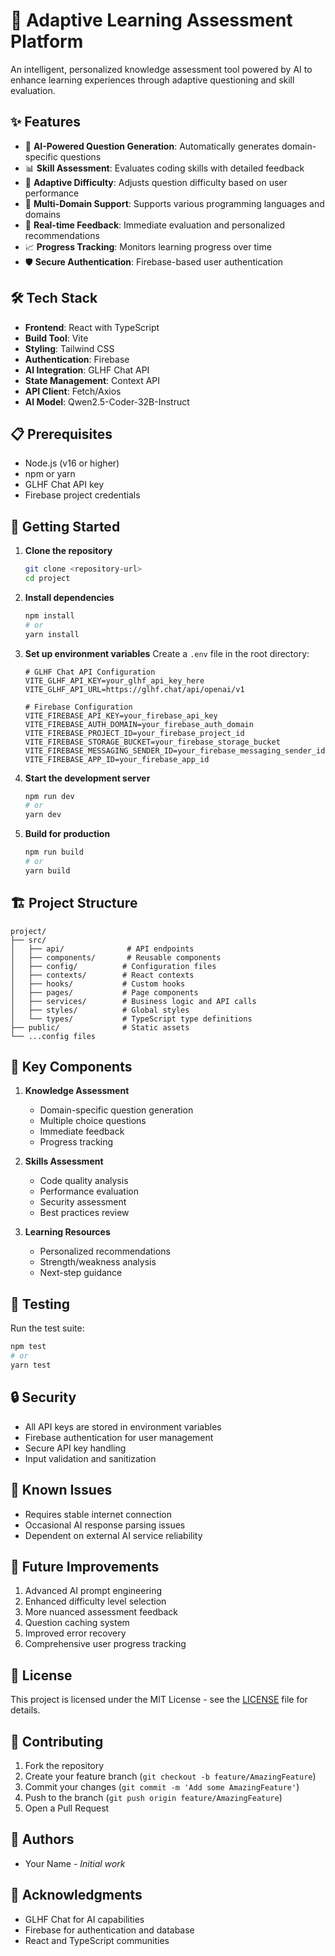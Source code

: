 # 🚀 Adaptive Learning Assessment Platform

An intelligent, personalized knowledge assessment tool powered by AI to enhance learning experiences through adaptive questioning and skill evaluation.

## ✨ Features

- 🧠 **AI-Powered Question Generation**: Automatically generates domain-specific questions
- 📊 **Skill Assessment**: Evaluates coding skills with detailed feedback
- 🎯 **Adaptive Difficulty**: Adjusts question difficulty based on user performance
- 📝 **Multi-Domain Support**: Supports various programming languages and domains
- 🔄 **Real-time Feedback**: Immediate evaluation and personalized recommendations
- 📈 **Progress Tracking**: Monitors learning progress over time
- 🛡️ **Secure Authentication**: Firebase-based user authentication

## 🛠️ Tech Stack

- **Frontend**: React with TypeScript
- **Build Tool**: Vite
- **Styling**: Tailwind CSS
- **Authentication**: Firebase
- **AI Integration**: GLHF Chat API
- **State Management**: Context API
- **API Client**: Fetch/Axios
- **AI Model**: Qwen2.5-Coder-32B-Instruct

## 📋 Prerequisites

- Node.js (v16 or higher)
- npm or yarn
- GLHF Chat API key
- Firebase project credentials

## 🚀 Getting Started

1. **Clone the repository**
   ```bash
   git clone <repository-url>
   cd project
   ```

2. **Install dependencies**
   ```bash
   npm install
   # or
   yarn install
   ```

3. **Set up environment variables**
   Create a `.env` file in the root directory:
   ```env
   # GLHF Chat API Configuration
   VITE_GLHF_API_KEY=your_glhf_api_key_here
   VITE_GLHF_API_URL=https://glhf.chat/api/openai/v1

   # Firebase Configuration
   VITE_FIREBASE_API_KEY=your_firebase_api_key
   VITE_FIREBASE_AUTH_DOMAIN=your_firebase_auth_domain
   VITE_FIREBASE_PROJECT_ID=your_firebase_project_id
   VITE_FIREBASE_STORAGE_BUCKET=your_firebase_storage_bucket
   VITE_FIREBASE_MESSAGING_SENDER_ID=your_firebase_messaging_sender_id
   VITE_FIREBASE_APP_ID=your_firebase_app_id
   ```

4. **Start the development server**
   ```bash
   npm run dev
   # or
   yarn dev
   ```

5. **Build for production**
   ```bash
   npm run build
   # or
   yarn build
   ```

## 🏗️ Project Structure

```
project/
├── src/
│   ├── api/              # API endpoints
│   ├── components/       # Reusable components
│   ├── config/          # Configuration files
│   ├── contexts/        # React contexts
│   ├── hooks/           # Custom hooks
│   ├── pages/           # Page components
│   ├── services/        # Business logic and API calls
│   ├── styles/          # Global styles
│   └── types/           # TypeScript type definitions
├── public/              # Static assets
└── ...config files
```

## 🔑 Key Components

1. **Knowledge Assessment**
   - Domain-specific question generation
   - Multiple choice questions
   - Immediate feedback
   - Progress tracking

2. **Skills Assessment**
   - Code quality analysis
   - Performance evaluation
   - Security assessment
   - Best practices review

3. **Learning Resources**
   - Personalized recommendations
   - Strength/weakness analysis
   - Next-step guidance

## 🧪 Testing

Run the test suite:
```bash
npm test
# or
yarn test
```

## 🔒 Security

- All API keys are stored in environment variables
- Firebase authentication for user management
- Secure API key handling
- Input validation and sanitization

## 🐛 Known Issues

- Requires stable internet connection
- Occasional AI response parsing issues
- Dependent on external AI service reliability

## 🔮 Future Improvements

1. Advanced AI prompt engineering
2. Enhanced difficulty level selection
3. More nuanced assessment feedback
4. Question caching system
5. Improved error recovery
6. Comprehensive user progress tracking

## 📝 License

This project is licensed under the MIT License - see the [LICENSE](LICENSE) file for details.

## 🤝 Contributing

1. Fork the repository
2. Create your feature branch (`git checkout -b feature/AmazingFeature`)
3. Commit your changes (`git commit -m 'Add some AmazingFeature'`)
4. Push to the branch (`git push origin feature/AmazingFeature`)
5. Open a Pull Request

## 👥 Authors

- Your Name - *Initial work*

## 🙏 Acknowledgments

- GLHF Chat for AI capabilities
- Firebase for authentication and database
- React and TypeScript communities
